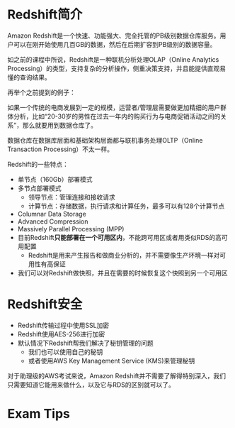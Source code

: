 # Redshift简介
Amazon Redshift是一个快速、功能强大、完全托管的PB级别数据仓库服务。用户可以在刚开始使用几百GB的数据，然后在后期扩容到PB级别的数据容量。



如之前的课程中所说，Redshift是一种联机分析处理OLAP（Online Analytics Processing）的类型，支持复杂的分析操作，侧重决策支持，并且能提供直观易懂的查询结果。

再举个之前提到的例子：

如果一个传统的电商发展到一定的规模，运营者/管理层需要做更加精细的用户群体分析，比如“20-30岁的男性在过去一年内的购买行为与电商促销活动之间的关系”，那么就要用到数据仓库了。

数据仓库在数据库层面和基础架构层面都与联机事务处理OLTP（Online Transaction Processing）不太一样。

Redshift的一些特点：

- 单节点（160Gb）部署模式
- 多节点部署模式
  - 领导节点：管理连接和接收请求
  - 计算节点：存储数据，执行请求和计算任务，最多可以有128个计算节点
- Columnar Data Storage
- Advanced Compression
- Massively Parallel Processing (MPP)
- 目前Redshift**只能部署在一个可用区内**，不能跨可用区或者用类似RDS的高可用配置
  - Redshift是用来产生报告和做商业分析的，并不需要像生产环境一样对可用性有高保证
- 我们可以对Redshift做快照，并且在需要的时候恢复这个快照到另一个可用区

# Redshift安全
- Redshift传输过程中使用SSL加密
- Redshift使用AES-256进行加密
- 默认情况下Redshift帮我们解决了秘钥管理的问题
  - 我们也可以使用自己的秘钥
  - 或者使用AWS Key Management Service (KMS)来管理秘钥
  
对于助理级的AWS考试来说，Amazon Redshift并不需要了解得特别深入，我们只需要知道它能用来做什么，以及它与RDS的区别就可以了。

# Exam Tips
